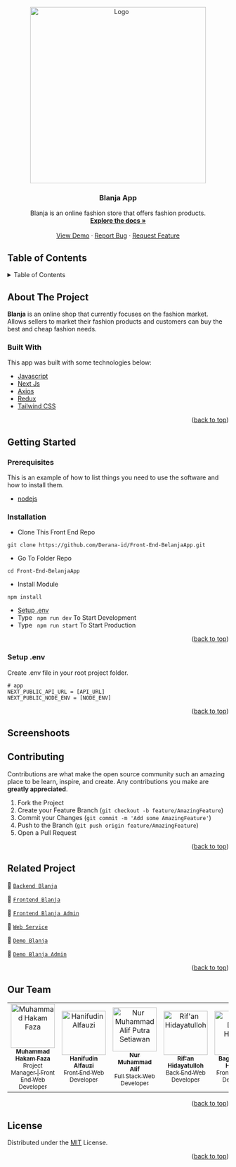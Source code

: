 <div id="top"></div>

<!-- PROJECT LOGO -->
<br />
<div align="center">
  <a href="https://github.com/Derana-id/Front-End-BelanjaApp">
    <img src="https://lh3.googleusercontent.com/d/13oL_tdqAFzcRVAPIk0lWpAuGZQ1Dmj4d" alt="Logo" width="400px">
  </a>

  <h3 align="center">Blanja App</h3>

  <p align="center">
    Blanja is an online fashion store that offers fashion products.
    <br />
    <a href="#table-of-contents"><strong>Explore the docs »</strong></a>
    <br />
    <br />
    <a href="https://bit.ly/blanja-app">View Demo</a>
    ·
    <a href="https://github.com/Derana-id/Front-End-BelanjaApp/issues">Report Bug</a>
    ·
    <a href="https://github.com/Derana-id/Front-End-BelanjaApp/issues">Request Feature</a>
  </p>
</div>

<!-- TABLE OF CONTENTS -->
 ## Table of Contents
 
<details>
  <summary>Table of Contents</summary>
  <ol>
    <li>
      <a href="#about-the-project">About The Project</a>
      <ul>
        <li><a href="#built-with">Built With</a></li>
      </ul>
    </li>
    <li>
      <a href="#getting-started">Getting Started</a>
      <ul>
        <li><a href="#prerequisites">Prerequisites</a></li>
        <li><a href="#installation">Installation</a></li>
        <li><a href="#setup-env-example">Setup .env example</a></li>
      </ul>
    </li>
    <li><a href="#screenshoots">Screenshots</a></li>
    <li><a href="#contributing">Contributing</a></li>
    <li><a href="#related-project">Related Project</a></li>
    <li><a href="#contributing">Contributing</a></li>
    <li><a href="#our-team">Our Team</a></li>
    <li><a href="#license">License</a></li>
  </ol>
</details>

<!-- ABOUT THE PROJECT -->
## About The Project
**Blanja** is an online shop that currently focuses on the fashion market. Allows sellers to market their fashion products and customers can buy the best and cheap fashion needs.

### Built With
This app was built with some technologies below:
* [Javascript](https://www.javascript.com/)
* [Next Js](https://vuejs.org/v2)
* [Axios](https://axios-http.com/)
* [Redux](https://redux.js.org/)
* [Tailwind CSS](https://tailwindcss.com/)

<p align="right">(<a href="#top">back to top</a>)</p>

<!-- GETTING STARTED -->
## Getting Started

### Prerequisites

This is an example of how to list things you need to use the software and how to install them.

* [nodejs](https://nodejs.org/en/download/)

### Installation

- Clone This Front End Repo
```
git clone https://github.com/Derana-id/Front-End-BelanjaApp.git
```
- Go To Folder Repo
```
cd Front-End-BelanjaApp
```
- Install Module
```
npm install
```
- <a href="#setup-env">Setup .env</a>
- Type ` npm run dev` To Start Development
- Type ` npm run start` To Start Production

<p align="right">(<a href="#top">back to top</a>)</p>

### Setup .env
Create .env file in your root project folder.
```
# app
NEXT_PUBLIC_API_URL = [API_URL]
NEXT_PUBLIC_NODE_ENV = [NODE_ENV]
```

<p align="right">(<a href="#top">back to top</a>)</p>

## Screenshoots


## Contributing

Contributions are what make the open source community such an amazing place to be learn, inspire, and create. Any contributions you make are **greatly appreciated**.

1. Fork the Project
2. Create your Feature Branch (`git checkout -b feature/AmazingFeature`)
3. Commit your Changes (`git commit -m 'Add some AmazingFeature'`)
4. Push to the Branch (`git push origin feature/AmazingFeature`)
5. Open a Pull Request

<p align="right">(<a href="#top">back to top</a>)</p>

## Related Project
:rocket: [`Backend Blanja`](https://github.com/Derana-id/RESTFull_API_BlanjaApp)

:rocket: [`Frontend Blanja`](https://github.com/Derana-id/Front-End-BelanjaApp)

:rocket: [`Frontend Blanja Admin`](https://github.com/Derana-id/Front-End-Admin)

:rocket: [`Web Service`](blanja-app.herokuapp.com/)

:rocket: [`Demo Blanja`](https://bit.ly/blanja-app)

:rocket: [`Demo Blanja Admin`](https://blanja-admin.vercel.app/)

<p align="right">(<a href="#top">back to top</a>)</p>

## Our Team

<center>
  <table>
    <tr>
      <td align="center">
        <a href="https://github.com/hakamfaza">
          <img width="100" src="https://avatars.githubusercontent.com/u/75160713?v=4" alt="Muhammad Hakam Faza"><br/>
          <sub><b>Muhammad Hakam Faza</b></sub> <br/>
          <sub>Project Manager | Front End Web Developer</sub>
        </a>
      </td>
      <td align="center">
        <a href="https://github.com/hanifudin0597">
          <img width="100" src="https://avatars.githubusercontent.com/u/47863909?v=4" alt="Hanifudin Alfauzi"><br/>
          <sub><b>Hanifudin Alfauzi</b></sub> <br/>
          <sub>Front End Web Developer</sub>
        </a>
      </td>
      <td align="center">
        <a href="https://github.com/altrawan">
          <img width="100" src="https://avatars.githubusercontent.com/u/39686865?v=4" alt="Nur Muhammad Alif Putra Setiawan"><br/>
          <sub><b>Nur Muhammad Alif</b></sub> <br/>
          <sub>Full Stack Web Developer</sub>
        </a>
      </td>
      <td align="center">
        <a href="https://github.com/rifanhidayatulloh">
          <img width="100" src="https://avatars.githubusercontent.com/u/87940197?v=4" alt="Rif'an Hidayatulloh"><br/>
          <sub><b>Rif'an Hidayatulloh</b></sub> <br/>
          <sub>Back End Web Developer</sub>
        </a>
      </td>
      <td align="center">
        <a href="https://github.com/bagus25dzikri06">
          <img width="100" src="https://avatars.githubusercontent.com/u/18045292?v=4" alt="Bagus Dzikri Hidayat"><br/>
          <sub><b>Bagus Dzikri Hidayat</b></sub> <br/>
          <sub>Front End Web Developer</sub>
        </a>
      </td>
    </tr>
  </table>
</center>

<p align="right">(<a href="#top">back to top</a>)</p>

## License
Distributed under the [MIT](/LICENSE) License.

<p align="right">(<a href="#top">back to top</a>)</p>
